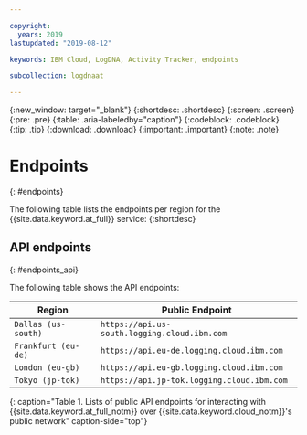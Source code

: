 ```yaml
---

copyright:
  years: 2019
lastupdated: "2019-08-12"

keywords: IBM Cloud, LogDNA, Activity Tracker, endpoints

subcollection: logdnaat

---
```


{:new_window: target="_blank"}
{:shortdesc: .shortdesc}
{:screen: .screen}
{:pre: .pre}
{:table: .aria-labeledby="caption"}
{:codeblock: .codeblock}
{:tip: .tip}
{:download: .download}
{:important: .important}
{:note: .note}

# Endpoints
{: #endpoints}

The following table lists the endpoints per region for the {{site.data.keyword.at_full}} service:
{:shortdesc}


## API endpoints
{: #endpoints_api}

The following table shows the API endpoints:

| Region                   |  Public Endpoint                                   |
|--------------------------|----------------------------------------------------|
| `Dallas (us-south)`      | `https://api.us-south.logging.cloud.ibm.com`       |
| `Frankfurt (eu-de)`      | `https://api.eu-de.logging.cloud.ibm.com`          |
| `London (eu-gb)`         | `https://api.eu-gb.logging.cloud.ibm.com`          |
| `Tokyo (jp-tok)`         | `https://api.jp-tok.logging.cloud.ibm.com`         |
{: caption="Table 1. Lists of public API endpoints for interacting with {{site.data.keyword.at_full_notm}} over {{site.data.keyword.cloud_notm}}'s public network" caption-side="top"}






